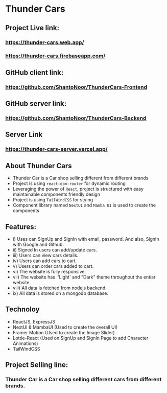 # Thunder Cars

## Project Live link: 
### https://thunder-cars.web.app/
### https://thunder-cars.firebaseapp.com/

## GitHub client link: 
### https://github.com/ShantoNoor/ThunderCars-Frontend

## GitHub server link: 
### https://github.com/ShantoNoor/ThunderCars-Backend

## Server Link
### https://thunder-cars-server.vercel.app/

## About Thunder Cars
- Thunder Car is a Car shop selling different from different brands
- Project is using `react-dom-router` for dynamic routing
- Leveraging the power of `React`, project is structured with easy maintainable components friendly design
- Project is using `TailWindCSS` for stying
- Component library named `NextUI` and `Mamba UI` is used to create the components

## Features: 
- i) Uses can SignUp and SignIn with email, password. And also, SignIn with Google and Github.
- ii) Signed In users can add/update cars.
- iii) Users can view cars details.
- iv) Users can add cars to cart.
- v) Users can order cars added to cart.
- vi) The website is fully responsive.
- vii) The website has ''Light' and "Dark" theme throughout the entiar website.
- viii) All data is fetched from nodejs backend.
- ix) All data is stored on a mongodb database.

## Technoloy
- ReactJS, ExpressJS
- NextUI & MambaUI (Used to create the overall UI)
- Framer Motion (Used to create the Image Slider)
- Lottie-React (Used on SignUp and SignIn Page to add Character Animations)
- TailWindCSS

## Project Selling line: 
### Thunder Car is a Car shop selling different cars from different brands.
